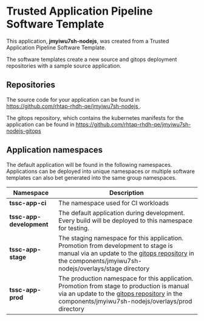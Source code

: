 # Trusted Application Pipeline Software Template

This application, **jmyiwu7sh-nodejs**, was created from a Trusted Application Pipeline Software Template.

The software templates create a new source and gitops deployment repositories with a sample source application. 

## Repositories

The source code for your application can be found in [https://github.com/rhtap-rhdh-qe/jmyiwu7sh-nodejs ](https://github.com/rhtap-rhdh-qe/jmyiwu7sh-nodejs ).
 
The gitops repository, which contains the kubernetes manifests for the application can be found in 
[https://github.com/rhtap-rhdh-qe/jmyiwu7sh-nodejs-gitops ](https://github.com/rhtap-rhdh-qe/jmyiwu7sh-nodejs-gitops ) 

## Application namespaces 

The default application will be found in the following namespaces. Applications can be deployed into unique namespaces or multiple software templates can also bet generated into the same group namespaces.  

|  Namespace   |  Description   |  
| -------- | -------- |
| **tssc-app-ci** | The namespace used for CI workloads |
| **tssc-app-development** | The default application during development. Every build will be deployed to this namespace for testing. |
| **tssc-app-stage** | The staging namespace for this application. Promotion from development to stage is manual via an update to the [gitops repository](https://github.com/rhtap-rhdh-qe/jmyiwu7sh-nodejs-gitops ) in the components/jmyiwu7sh-nodejs/overlays/stage directory |
| **tssc-app-prod** | The production namespace for this application. Promotion from stage to production is manual via an update to the [gitops repository](https://github.com/rhtap-rhdh-qe/jmyiwu7sh-nodejs-gitops ) in the components/jmyiwu7sh-nodejs/overlays/prod directory |